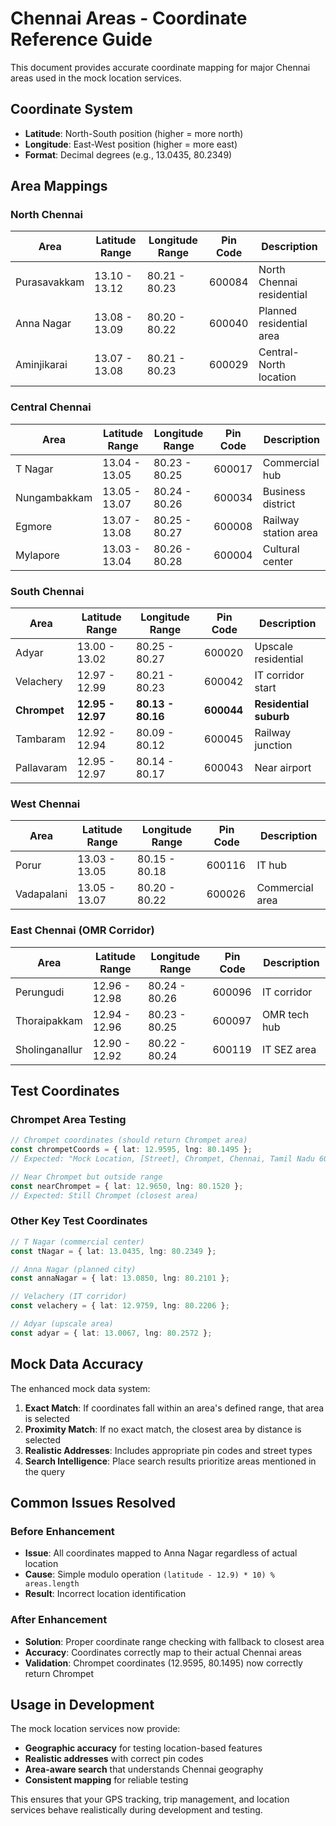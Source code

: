 # Chennai Areas - Coordinate Reference Guide

This document provides accurate coordinate mapping for major Chennai areas used in the mock location services.

## Coordinate System
- **Latitude**: North-South position (higher = more north)
- **Longitude**: East-West position (higher = more east)
- **Format**: Decimal degrees (e.g., 13.0435, 80.2349)

## Area Mappings

### North Chennai
| Area | Latitude Range | Longitude Range | Pin Code | Description |
|------|----------------|-----------------|----------|-------------|
| Purasavakkam | 13.10 - 13.12 | 80.21 - 80.23 | 600084 | North Chennai residential |
| Anna Nagar | 13.08 - 13.09 | 80.20 - 80.22 | 600040 | Planned residential area |
| Aminjikarai | 13.07 - 13.08 | 80.21 - 80.23 | 600029 | Central-North location |

### Central Chennai
| Area | Latitude Range | Longitude Range | Pin Code | Description |
|------|----------------|-----------------|----------|-------------|
| T Nagar | 13.04 - 13.05 | 80.23 - 80.25 | 600017 | Commercial hub |
| Nungambakkam | 13.05 - 13.07 | 80.24 - 80.26 | 600034 | Business district |
| Egmore | 13.07 - 13.08 | 80.25 - 80.27 | 600008 | Railway station area |
| Mylapore | 13.03 - 13.04 | 80.26 - 80.28 | 600004 | Cultural center |

### South Chennai
| Area | Latitude Range | Longitude Range | Pin Code | Description |
|------|----------------|-----------------|----------|-------------|
| Adyar | 13.00 - 13.02 | 80.25 - 80.27 | 600020 | Upscale residential |
| Velachery | 12.97 - 12.99 | 80.21 - 80.23 | 600042 | IT corridor start |
| **Chrompet** | **12.95 - 12.97** | **80.13 - 80.16** | **600044** | **Residential suburb** |
| Tambaram | 12.92 - 12.94 | 80.09 - 80.12 | 600045 | Railway junction |
| Pallavaram | 12.95 - 12.97 | 80.14 - 80.17 | 600043 | Near airport |

### West Chennai
| Area | Latitude Range | Longitude Range | Pin Code | Description |
|------|----------------|-----------------|----------|-------------|
| Porur | 13.03 - 13.05 | 80.15 - 80.18 | 600116 | IT hub |
| Vadapalani | 13.05 - 13.07 | 80.20 - 80.22 | 600026 | Commercial area |

### East Chennai (OMR Corridor)
| Area | Latitude Range | Longitude Range | Pin Code | Description |
|------|----------------|-----------------|----------|-------------|
| Perungudi | 12.96 - 12.98 | 80.24 - 80.26 | 600096 | IT corridor |
| Thoraipakkam | 12.94 - 12.96 | 80.23 - 80.25 | 600097 | OMR tech hub |
| Sholinganallur | 12.90 - 12.92 | 80.22 - 80.24 | 600119 | IT SEZ area |

## Test Coordinates

### Chrompet Area Testing
```typescript
// Chrompet coordinates (should return Chrompet area)
const chrompetCoords = { lat: 12.9595, lng: 80.1495 };
// Expected: "Mock Location, [Street], Chrompet, Chennai, Tamil Nadu 600044, India"

// Near Chrompet but outside range
const nearChrompet = { lat: 12.9650, lng: 80.1520 };
// Expected: Still Chrompet (closest area)
```

### Other Key Test Coordinates
```typescript
// T Nagar (commercial center)
const tNagar = { lat: 13.0435, lng: 80.2349 };

// Anna Nagar (planned city)
const annaNagar = { lat: 13.0850, lng: 80.2101 };

// Velachery (IT corridor)
const velachery = { lat: 12.9759, lng: 80.2206 };

// Adyar (upscale area)
const adyar = { lat: 13.0067, lng: 80.2572 };
```

## Mock Data Accuracy

The enhanced mock data system:

1. **Exact Match**: If coordinates fall within an area's defined range, that area is selected
2. **Proximity Match**: If no exact match, the closest area by distance is selected
3. **Realistic Addresses**: Includes appropriate pin codes and street types
4. **Search Intelligence**: Place search results prioritize areas mentioned in the query

## Common Issues Resolved

### Before Enhancement
- **Issue**: All coordinates mapped to Anna Nagar regardless of actual location
- **Cause**: Simple modulo operation `(latitude - 12.9) * 10) % areas.length`
- **Result**: Incorrect location identification

### After Enhancement
- **Solution**: Proper coordinate range checking with fallback to closest area
- **Accuracy**: Coordinates correctly map to their actual Chennai areas
- **Validation**: Chrompet coordinates (12.9595, 80.1495) now correctly return Chrompet

## Usage in Development

The mock location services now provide:
- **Geographic accuracy** for testing location-based features
- **Realistic addresses** with correct pin codes
- **Area-aware search** that understands Chennai geography
- **Consistent mapping** for reliable testing

This ensures that your GPS tracking, trip management, and location services behave realistically during development and testing.
